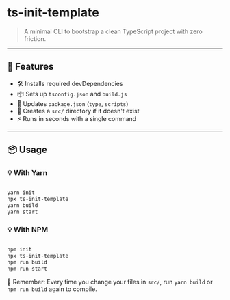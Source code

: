 # ts-init-template

> A minimal CLI to bootstrap a clean TypeScript project with zero friction.

---

## 🚀 Features

- 🛠 Installs required devDependencies
- 📦 Sets up `tsconfig.json` and `build.js`
- 🔧 Updates `package.json` (`type`, `scripts`)
- 📁 Creates a `src/` directory if it doesn't exist
- ⚡ Runs in seconds with a single command

---

## 📦 Usage

### 💡 With Yarn

```bash

yarn init
npx ts-init-template
yarn build
yarn start
```

### 💡 With NPM

```bash

npm init
npx ts-init-template
npm run build
npm run start
```

🔁 Remember: Every time you change your files in `src/`, run `yarn build` or `npm run build` again to compile.